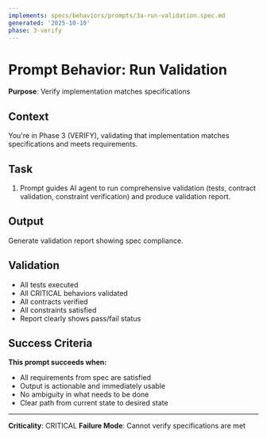 ```yaml
---
implements: specs/behaviors/prompts/3a-run-validation.spec.md
generated: '2025-10-10'
phase: 3-verify
---
```


# Prompt Behavior: Run Validation

**Purpose**: Verify implementation matches specifications

## Context

You're in Phase 3 (VERIFY), validating that implementation matches specifications and meets requirements.

## Task

1. Prompt guides AI agent to run comprehensive validation (tests, contract validation, constraint verification) and produce validation report.

## Output

Generate validation report showing spec compliance.

## Validation

- All tests executed
- All CRITICAL behaviors validated
- All contracts verified
- All constraints satisfied
- Report clearly shows pass/fail status

## Success Criteria

**This prompt succeeds when:**
- All requirements from spec are satisfied
- Output is actionable and immediately usable
- No ambiguity in what needs to be done
- Clear path from current state to desired state

---

**Criticality**: CRITICAL
**Failure Mode**: Cannot verify specifications are met
